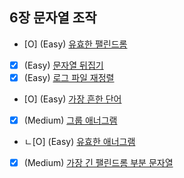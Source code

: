 ## 6장 문자열 조작
- [O] (Easy) [유효한 팰린드롬](https://leetcode.com/problems/valid-palindrome/)
- [X] (Easy) [문자열 뒤집기](https://leetcode.com/problems/reverse-string/)
- [X] (Easy) [로그 파일 재정렬](https://leetcode.com/problems/reorder-data-in-log-files/)
- [O] (Easy) [가장 흔한 단어](https://leetcode.com/problems/most-common-word/)
- [X] (Medium) [그룹 애너그램](https://leetcode.com/problems/group-anagrams/)
- ㄴ[O] (Easy) [유효한 애너그램](https://leetcode.com/problems/valid-anagram/)
- [X] (Medium) [가장 긴 팰린드롬 부분 문자열](https://leetcode.com/problems/longest-palindromic-substring/)
